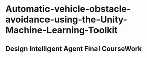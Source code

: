 # Automatic-vehicle-obstacle-avoidance-using-the-Unity-Machine-Learning-Toolkit
## Design Intelligent Agent Final CourseWork
